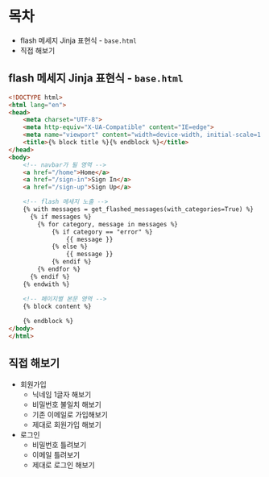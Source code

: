# 목차
- flash 메세지 Jinja 표현식 - `base.html`
- 직접 해보기

## flash 메세지 Jinja 표현식 - `base.html`
```html
<!DOCTYPE html>
<html lang="en">
<head>
    <meta charset="UTF-8">
    <meta http-equiv="X-UA-Compatible" content="IE=edge">
    <meta name="viewport" content="width=device-width, initial-scale=1.0">
    <title>{% block title %}{% endblock %}</title>
</head>
<body>
    <!-- navbar가 될 영역 -->
    <a href="/home">Home</a>
    <a href="/sign-in">Sign In</a>
    <a href="/sign-up">Sign Up</a>

    <!-- flash 메세지 노출 -->
    {% with messages = get_flashed_messages(with_categories=True) %}
      {% if messages %}
        {% for category, message in messages %}
            {% if category == "error" %}
                {{ message }}
            {% else %}
                {{ message }}
            {% endif %}
        {% endfor %}
      {% endif %}
    {% endwith %}

    <!-- 페이지별 본문 영역 -->
    {% block content %}
    
    {% endblock %}
</body>
</html>
```

## 직접 해보기
- 회원가입
    - 닉네임 1글자 해보기
    - 비밀번호 불일치 해보기
    - 기존 이메일로 가입해보기
    - 제대로 회원가입 해보기
- 로그인
    - 비밀번호 틀려보기
    - 이메일 틀려보기
    - 제대로 로그인 해보기
